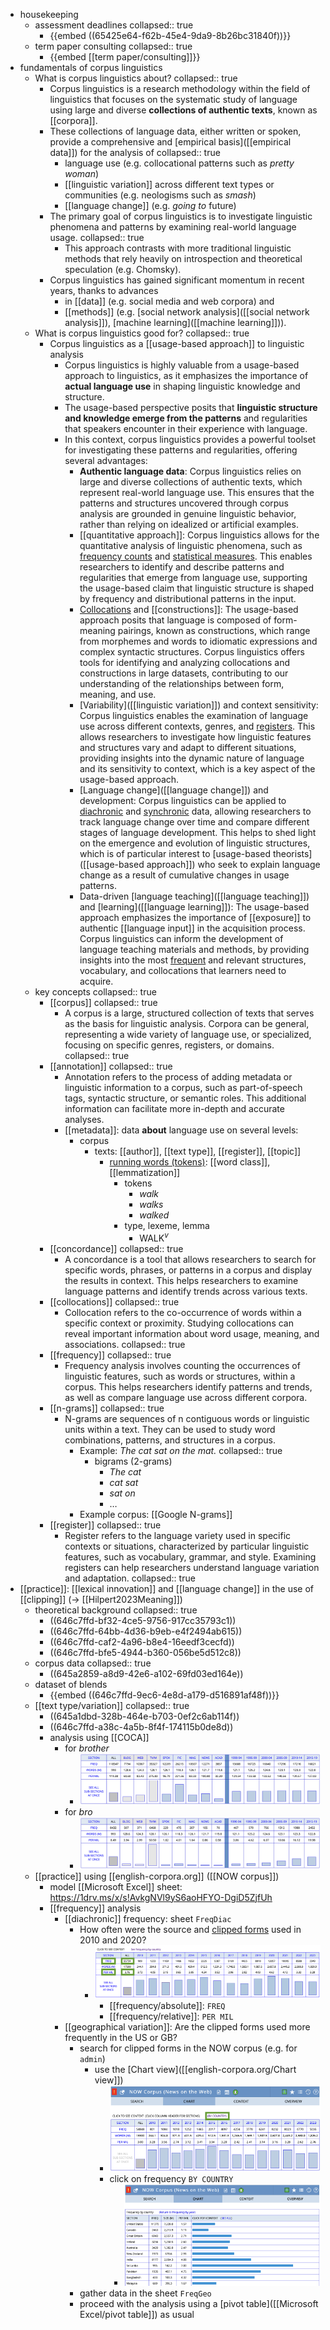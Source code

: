 - housekeeping
	- assessment deadlines
	  collapsed:: true
		- {{embed ((65425e64-f62b-45e4-9da9-8b26bc31840f))}}
	- term paper consulting
	  collapsed:: true
		- {{embed [[term paper/consulting]]}}
- fundamentals of corpus linguistics
	- What is corpus linguistics about?
	  collapsed:: true
		- Corpus linguistics is a research methodology within the field of linguistics that focuses on the systematic study of language using large and diverse **collections of authentic texts**, known as [[corpora]].
		- These collections of language data, either written or spoken, provide a comprehensive and [empirical basis]([[empirical data]]) for the analysis of
		  collapsed:: true
			- language use (e.g. collocational patterns such as *pretty woman*)
			- [[linguistic variation]] across different text types or communities (e.g.  neologisms such as *smash*)
			- [[language change]] (e.g. *going to* future)
		- The primary goal of corpus linguistics is to investigate linguistic phenomena and patterns by examining real-world language usage.
		  collapsed:: true
			- This approach contrasts with more traditional linguistic methods that rely heavily on introspection and theoretical speculation (e.g. Chomsky).
		- Corpus linguistics has gained significant momentum in recent years, thanks to advances
			- in [[data]] (e.g. social media and web corpora) and
			- [[methods]] (e.g. [social network analysis]([[social network analysis]]), [machine learning]([[machine learning]])).
	- What is corpus linguistics good for?
	  collapsed:: true
		- Corpus linguistics as a [[usage-based approach]] to linguistic analysis
			- Corpus linguistics is highly valuable from a usage-based approach to linguistics, as it emphasizes the importance of **actual language use** in shaping linguistic knowledge and structure.
			- The usage-based perspective posits that **linguistic structure and knowledge emerge from the patterns** and regularities that speakers encounter in their experience with language.
			- In this context, corpus linguistics provides a powerful toolset for investigating these patterns and regularities, offering several advantages:
				- **Authentic language data**: Corpus linguistics relies on large and diverse collections of authentic texts, which represent real-world language use. This ensures that the patterns and structures uncovered through corpus analysis are grounded in genuine linguistic behavior, rather than relying on idealized or artificial examples.
				- [[quantitative approach]]: Corpus linguistics allows for the quantitative analysis of linguistic phenomena, such as  [frequency counts]([[frequency]]) and [statistical measures]([[statistics]]). This enables researchers to identify and describe patterns and regularities that emerge from language use, supporting the usage-based claim that linguistic structure is shaped by frequency and distributional patterns in the input.
				- [Collocations]([[collocations]]) and [[constructions]]: The usage-based approach posits that language is composed of form-meaning pairings, known as constructions, which range from morphemes and words to idiomatic expressions and complex syntactic structures. Corpus linguistics offers tools for identifying and analyzing collocations and constructions in large datasets, contributing to our understanding of the relationships between form, meaning, and use.
				- [Variability]([[linguistic variation]]) and context sensitivity: Corpus linguistics enables the examination of language use across different contexts, genres, and [registers]([[register]]). This allows researchers to investigate how linguistic features and structures vary and adapt to different situations, providing insights into the dynamic nature of language and its sensitivity to context, which is a key aspect of the usage-based approach.
				- [Language change]([[language change]]) and development: Corpus linguistics can be applied to [diachronic]([[diachronic]]) and [synchronic]([[synchronic]]) data, allowing researchers to track language change over time and compare different stages of language development. This helps to shed light on the emergence and evolution of linguistic structures, which is of particular interest to [usage-based theorists]([[usage-based approach]]) who seek to explain language change as a result of cumulative changes in usage patterns.
				- Data-driven [language teaching]([[language teaching]]) and [learning]([[language learning]]): The usage-based approach emphasizes the importance of [[exposure]] to authentic [[language input]] in the acquisition process. Corpus linguistics can inform the development of language teaching materials and methods, by providing insights into the most [frequent]([[frequency]]) and relevant structures, vocabulary, and collocations that learners need to acquire.
	- key concepts
	  collapsed:: true
		- [[corpus]]
		  collapsed:: true
			- A corpus is a large, structured collection of texts that serves as the basis for linguistic analysis. Corpora can be general, representing a wide variety of language use, or specialized, focusing on specific genres, registers, or domains.
			  collapsed:: true
		- [[annotation]]
		  collapsed:: true
			- Annotation refers to the process of adding metadata or linguistic information to a corpus, such as part-of-speech tags, syntactic structure, or semantic roles. This additional information can facilitate more in-depth and accurate analyses.
			- [[metadata]]: data **about** language use on several levels:
				- corpus
					- texts: [[author]], [[text type]], [[register]], [[topic]]
						- [running words (tokens)]([[tokens]]): [[word class]], [[lemmatization]]
							- tokens
								- *walk*
								- *walks*
								- *walked*
							- type, lexeme, lemma
								- WALK$^v$
		- [[concordance]]
		  collapsed:: true
			- A concordance is a tool that allows researchers to search for specific words, phrases, or patterns in a corpus and display the results in context. This helps researchers to examine language patterns and identify trends across various texts.
		- [[collocations]]
		  collapsed:: true
			- Collocation refers to the co-occurrence of words within a specific context or proximity. Studying collocations can reveal important information about word usage, meaning, and associations.
			  collapsed:: true
		- [[frequency]]
		  collapsed:: true
			- Frequency analysis involves counting the occurrences of linguistic features, such as words or structures, within a corpus. This helps researchers identify patterns and trends, as well as compare language use across different corpora.
		- [[n-grams]]
		  collapsed:: true
			- N-grams are sequences of n contiguous words or linguistic units within a text. They can be used to study word combinations, patterns, and structures in a corpus.
				- Example: *The cat sat on the mat.*
				  collapsed:: true
					- bigrams (2-grams)
						- *The cat*
						- *cat sat*
						- *sat on*
						- …
				- Example corpus: [[Google N-grams]]
		- [[register]]
		  collapsed:: true
			- Register refers to the language variety used in specific contexts or situations, characterized by particular linguistic features, such as vocabulary, grammar, and style. Examining registers can help researchers understand language variation and adaptation.
			  collapsed:: true
- [[practice]]: [[lexical innovation]] and [[language change]] in the use of [[clipping]] (→ [[Hilpert2023Meaning]])
	- theoretical background
	  collapsed:: true
		- ((646c7ffd-bf32-4ce5-9756-917cc35793c1))
		- ((646c7ffd-64bb-4d36-b9eb-e4f2494ab615))
		- ((646c7ffd-caf2-4a96-b8e4-16eedf3cecfd))
		- ((646c7ffd-bfe5-4944-b360-056be5d512c8))
	- corpus data
	  collapsed:: true
		- ((645a2859-a8d9-42e6-a102-69fd03ed164e))
	- dataset of blends
		- {{embed ((646c7ffd-9ec6-4e8d-a179-d516891af48f))}}
	- [[text type/variation]]
	  collapsed:: true
		- ((645a1dbd-328b-464e-b703-0ef2c6ab114f))
		- ((646c7ffd-a38c-4a5b-8f4f-174115b0de8d))
		- analysis using [[COCA]]
			- for *brother*
				- ![image_1688463174743_0.png](../assets/image_1688463174743_0_1701970223955_0.png)
			- for *bro*
				- ![image_1688463153614_0.png](../assets/image_1688463153614_0_1701970248492_0.png)
	- [[practice]] using [[english-corpora.org]] ([[NOW corpus]])
		- model [[Microsoft Excel]] sheet: https://1drv.ms/x/s!AvkgNVl9yS6aoHFYO-DgiD5ZjfUh
		- [[frequency]] analysis
			- [[diachronic]] frequency: sheet `FreqDiac`
				- How often were the source and [clipped forms]([[clipping]]) used in 2010 and 2020?
					- ![image_1687260592633_0.png](../assets/image_1687260592633_0_1701970410115_0.png)
						- [[frequency/absolute]]: `FREQ`
						- [[frequency/relative]]: `PER MIL`
			- [[geographical variation]]: Are the clipped forms used more frequently in the US or GB?
				- search for clipped forms in the NOW corpus (e.g. for `admin`)
					- use the [Chart view]([[english-corpora.org/Chart view]])
						- ![image.png](../assets/image_1702569495524_0.png)
						- click on frequency `BY COUNTRY`
							- ![image.png](../assets/image_1702569574789_0.png)
				- gather data in the sheet `FreqGeo`
				- proceed with the analysis using a [pivot table]([[Microsoft Excel/pivot table]]) as usual